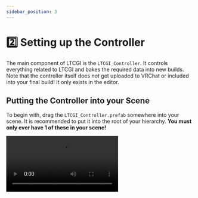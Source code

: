 ```yaml
---
sidebar_position: 3
---
```


# 2️⃣ Setting up the Controller

The main component of LTCGI is the `LTCGI_Controller`. It controls everything related to LTCGI and bakes the required data into new builds. Note that the controller itself does _not_ get uploaded to VRChat or included into your final build! It only exists in the editor.

## Putting the Controller into your Scene

To begin with, drag the `LTCGI_Controller.prefab` somewhere into your scene. It is recommended to put it into the root of your hierarchy. **You must only ever have 1 of these in your scene!**

![dragging the controller into your scene](vid/drag_in_controller.webm)